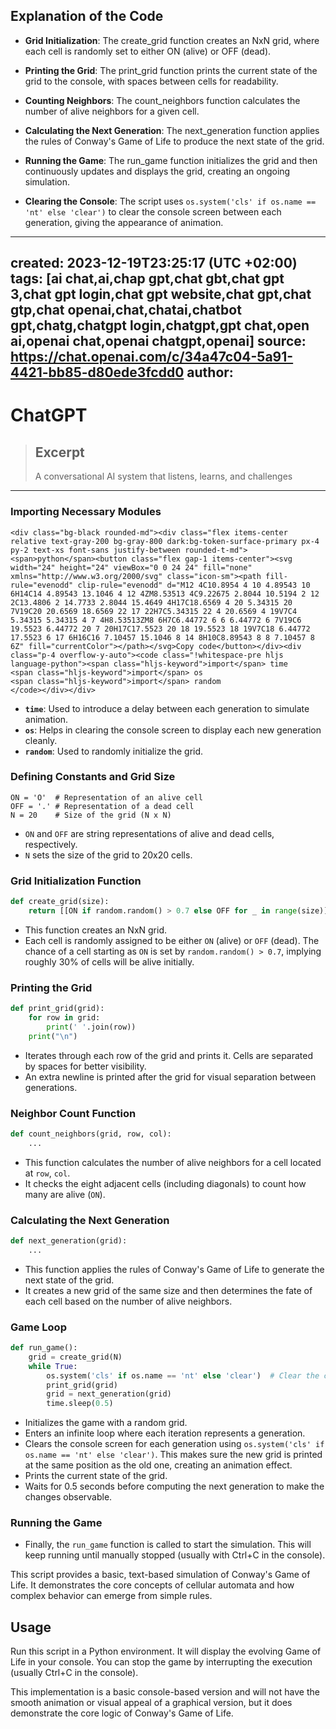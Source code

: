 ## Explanation of the Code

- **Grid Initialization**: The create_grid function creates an NxN grid, where each cell is randomly set to either ON (alive) or OFF (dead).

- **Printing the Grid**: The print_grid function prints the current state of the grid to the console, with spaces between cells for readability.

- **Counting Neighbors**: The count_neighbors function calculates the number of alive neighbors for a given cell.

- **Calculating the Next Generation**: The next_generation function applies the rules of Conway's Game of Life to produce the next state of the grid.

- **Running the Game**: The run_game function initializes the grid and then continuously updates and displays the grid, creating an ongoing simulation.

- **Clearing the Console**: The script uses `os.system('cls' if os.name == 'nt' else 'clear')` to clear the console screen between each generation, giving the appearance of animation.

---
created: 2023-12-19T23:25:17 (UTC +02:00)
tags: [ai chat,ai,chap gpt,chat gbt,chat gpt 3,chat gpt login,chat gpt website,chat gpt,chat gtp,chat openai,chat,chatai,chatbot gpt,chatg,chatgpt login,chatgpt,gpt chat,open ai,openai chat,openai chatgpt,openai]
source: https://chat.openai.com/c/34a47c04-5a91-4421-bb85-d80ede3fcdd0
author: 
---

# ChatGPT

> ## Excerpt
> A conversational AI system that listens, learns, and challenges

---
### Importing Necessary Modules

```
<div class="bg-black rounded-md"><div class="flex items-center relative text-gray-200 bg-gray-800 dark:bg-token-surface-primary px-4 py-2 text-xs font-sans justify-between rounded-t-md"><span>python</span><button class="flex gap-1 items-center"><svg width="24" height="24" viewBox="0 0 24 24" fill="none" xmlns="http://www.w3.org/2000/svg" class="icon-sm"><path fill-rule="evenodd" clip-rule="evenodd" d="M12 4C10.8954 4 10 4.89543 10 6H14C14 4.89543 13.1046 4 12 4ZM8.53513 4C9.22675 2.8044 10.5194 2 12 2C13.4806 2 14.7733 2.8044 15.4649 4H17C18.6569 4 20 5.34315 20 7V19C20 20.6569 18.6569 22 17 22H7C5.34315 22 4 20.6569 4 19V7C4 5.34315 5.34315 4 7 4H8.53513ZM8 6H7C6.44772 6 6 6.44772 6 7V19C6 19.5523 6.44772 20 7 20H17C17.5523 20 18 19.5523 18 19V7C18 6.44772 17.5523 6 17 6H16C16 7.10457 15.1046 8 14 8H10C8.89543 8 8 7.10457 8 6Z" fill="currentColor"></path></svg>Copy code</button></div><div class="p-4 overflow-y-auto"><code class="!whitespace-pre hljs language-python"><span class="hljs-keyword">import</span> time
<span class="hljs-keyword">import</span> os
<span class="hljs-keyword">import</span> random
</code></div></div>
```

-   **`time`**: Used to introduce a delay between each generation to simulate animation.
-   **`os`**: Helps in clearing the console screen to display each new generation cleanly.
-   **`random`**: Used to randomly initialize the grid.

### Defining Constants and Grid Size

```
ON = 'O'  # Representation of an alive cell
OFF = '.' # Representation of a dead cell
N = 20    # Size of the grid (N x N)
```

-   `ON` and `OFF` are string representations of alive and dead cells, respectively.
-   `N` sets the size of the grid to 20x20 cells.

### Grid Initialization Function

```py
def create_grid(size):
    return [[ON if random.random() > 0.7 else OFF for _ in range(size)] for _ in range(size)]
```

-   This function creates an NxN grid.
-   Each cell is randomly assigned to be either `ON` (alive) or `OFF` (dead). The chance of a cell starting as `ON` is set by `random.random() > 0.7`, implying roughly 30% of cells will be alive initially.

### Printing the Grid

```py
def print_grid(grid):
    for row in grid:
        print(' '.join(row))
    print("\n")
```

-   Iterates through each row of the grid and prints it. Cells are separated by spaces for better visibility.
-   An extra newline is printed after the grid for visual separation between generations.

### Neighbor Count Function

```py
def count_neighbors(grid, row, col):
    ...
```

-   This function calculates the number of alive neighbors for a cell located at `row`, `col`.
-   It checks the eight adjacent cells (including diagonals) to count how many are alive (`ON`).

### Calculating the Next Generation

```py
def next_generation(grid):
    ...
```

-   This function applies the rules of Conway's Game of Life to generate the next state of the grid.
-   It creates a new grid of the same size and then determines the fate of each cell based on the number of alive neighbors.

### Game Loop

```py
def run_game():
    grid = create_grid(N)
    while True:
        os.system('cls' if os.name == 'nt' else 'clear')  # Clear the console screen
        print_grid(grid)
        grid = next_generation(grid)
        time.sleep(0.5)

```

-   Initializes the game with a random grid.
-   Enters an infinite loop where each iteration represents a generation.
-   Clears the console screen for each generation using `os.system('cls' if os.name == 'nt' else 'clear')`. This makes sure the new grid is printed at the same position as the old one, creating an animation effect.
-   Prints the current state of the grid.
-   Waits for 0.5 seconds before computing the next generation to make the changes observable.

### Running the Game

-   Finally, the `run_game` function is called to start the simulation. This will keep running until manually stopped (usually with Ctrl+C in the console).

This script provides a basic, text-based simulation of Conway's Game of Life. It demonstrates the core concepts of cellular automata and how complex behavior can emerge from simple rules.



## Usage
Run this script in a Python environment. It will display the evolving Game of Life in your console. You can stop the game by interrupting the execution (usually Ctrl+C in the console).

This implementation is a basic console-based version and will not have the smooth animation or visual appeal of a graphical version, but it does demonstrate the core logic of Conway's Game of Life.

